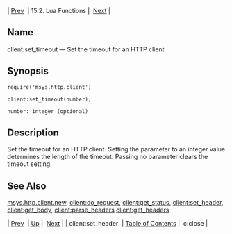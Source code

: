 | [Prev](lua.ref.client_set_header)  | 15.2. Lua Functions |  [Next](lua.ref.curl.c_close.php) |

<a name="lua.ref.client_set_timeout"></a>
## Name

client:set_timeout — Set the timeout for an HTTP client

<a name="idp23833120"></a>
## Synopsis

`require('msys.http.client')`

`client:set_timeout(number);`

`number: integer (optional)`<a name="idp23836528"></a>
## Description

Set the timeout for an HTTP client. Setting the parameter to an integer value determines the length of the timeout. Passing no parameter clears the timeout setting.

<a name="idp23837920"></a>
## See Also

[msys.http.client.new](lua.ref.msys.http.client.new "msys.http.client.new"), [client:do_request](lua.ref.client_do_request.php "client:do_request"), [client:get_status](lua.ref.client_get_status.php "client:get_status"), [client:set_header](lua.ref.client_set_header.php "client:set_header"), [client:get_body](lua.ref.client_get_body.php "client:get_body"), [client:parse_headers](lua.ref.client_parse_headers.php "client:parse_headers") [client:get_headers](lua.ref.client_get_headers.php "client:get_headers")

| [Prev](lua.ref.client_set_header)  | [Up](lua.function.details.php) |  [Next](lua.ref.curl.c_close.php) |
| client:set_header  | [Table of Contents](index) |  c:close |
